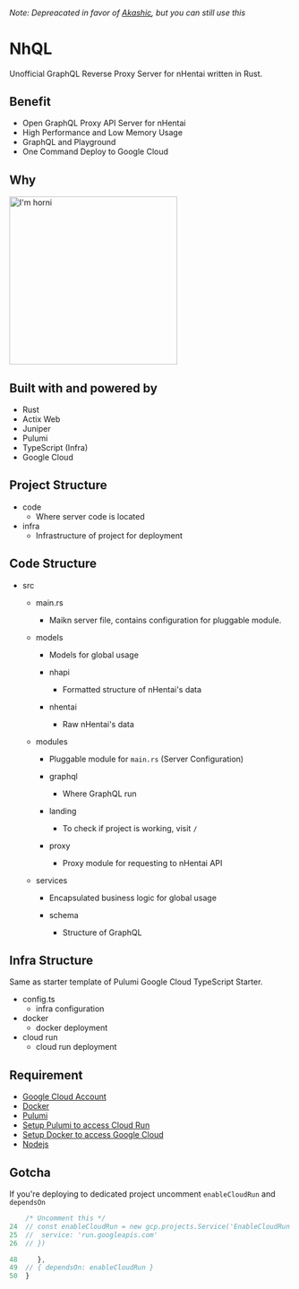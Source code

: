 ###### Note: Depreacated in favor of [Akashic](https://github.com/saltyaom/akashic), but you can still use this

# NhQL
Unofficial GraphQL Reverse Proxy Server for nHentai written in Rust.

## Benefit
- Open GraphQL Proxy API Server for nHentai
- High Performance and Low Memory Usage
- GraphQL and Playground
- One Command Deploy to Google Cloud

## Why
<img alt="I'm horni" src="https://user-images.githubusercontent.com/35027979/102120620-64501e00-3e75-11eb-9824-6ae0664200e0.JPG" width=300 />

## Built with and powered by
- Rust
- Actix Web
- Juniper
- Pulumi
- TypeScript (Infra)
- Google Cloud

## Project Structure
- code
    - Where server code is located
- infra
    - Infrastructure of project for deployment

## Code Structure
- src
    - main.rs
        - Maikn server file, contains configuration for pluggable module.

    - models
        - Models for global usage

        - nhapi
            - Formatted structure of nHentai's data
        - nhentai
            - Raw nHentai's data

    - modules
        - Pluggable module for `main.rs` (Server Configuration)

        - graphql
            - Where GraphQL run
        - landing
            - To check if project is working, visit `/` 
        - proxy
            - Proxy module for requesting to nHentai API
    
    - services
        - Encapsulated business logic for global usage

        - schema
            - Structure of GraphQL

## Infra Structure
Same as starter template of Pulumi Google Cloud TypeScript Starter.

- config.ts
    - infra configuration
- docker
    - docker deployment
- cloud run
    - cloud run deployment

## Requirement
- [Google Cloud Account](https://cloud.google.com/)
- [Docker](https://www.docker.com/)
- [Pulumi](https://www.pulumi.com/)
- [Setup Pulumi to access Cloud Run](https://www.pulumi.com/docs/tutorials/gcp/gcp-ts-cloudrun/#prerequisites)
- [Setup Docker to access Google Cloud](https://www.pulumi.com/docs/tutorials/gcp/gcp-ts-docker-gcr-cloudrun/#prerequisites)
- [Nodejs](https://nodejs.org/)

## Gotcha
If you're deploying to dedicated project uncomment `enableCloudRun` and `dependsOn`
```typescript
    /* Uncomment this */
24  // const enableCloudRun = new gcp.projects.Service('EnableCloudRun', {
25  // 	service: 'run.googleapis.com'
26  // })

48     },
49  // { dependsOn: enableCloudRun }
50  }
```
